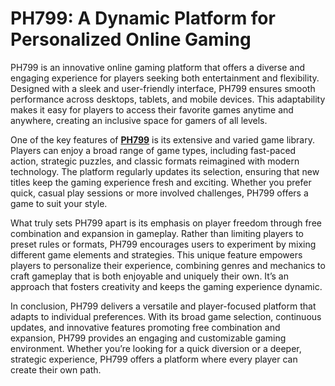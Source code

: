 # PH799: A Dynamic Platform for Personalized Online Gaming

PH799 is an innovative online gaming platform that offers a diverse and engaging experience for players seeking both entertainment and flexibility. Designed with a sleek and user-friendly interface, PH799 ensures smooth performance across desktops, tablets, and mobile devices. This adaptability makes it easy for players to access their favorite games anytime and anywhere, creating an inclusive space for gamers of all levels.

One of the key features of **[PH799](https://ph799.com.ph)** is its extensive and varied game library. Players can enjoy a broad range of game types, including fast-paced action, strategic puzzles, and classic formats reimagined with modern technology. The platform regularly updates its selection, ensuring that new titles keep the gaming experience fresh and exciting. Whether you prefer quick, casual play sessions or more involved challenges, PH799 offers a game to suit your style.

What truly sets PH799 apart is its emphasis on player freedom through free combination and expansion in gameplay. Rather than limiting players to preset rules or formats, PH799 encourages users to experiment by mixing different game elements and strategies. This unique feature empowers players to personalize their experience, combining genres and mechanics to craft gameplay that is both enjoyable and uniquely their own. It’s an approach that fosters creativity and keeps the gaming experience dynamic.

In conclusion, PH799 delivers a versatile and player-focused platform that adapts to individual preferences. With its broad game selection, continuous updates, and innovative features promoting free combination and expansion, PH799 provides an engaging and customizable gaming environment. Whether you’re looking for a quick diversion or a deeper, strategic experience, PH799 offers a platform where every player can create their own path.